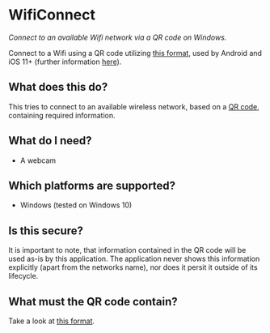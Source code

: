 # WifiConnect

_Connect to an available Wifi network via a QR code on Windows._

Connect to a Wifi using a QR code utilizing [this format](https://en.wikipedia.org/wiki/QR_code#Joining_a_Wi%E2%80%91Fi_network), used by Android and iOS 11+ (further information [here](https://en.wikipedia.org/wiki/QR_code#Joining_a_Wi%E2%80%91Fi_network)).

## What does this do?

This tries to connect to an available wireless network, based on a [QR code](https://en.wikipedia.org/wiki/QR_code), containing required information.

## What do I need?

- A webcam

## Which platforms are supported?

- Windows (tested on Windows 10)

## Is this secure?

It is important to note, that information contained in the QR code will be used as-is by this application. The application never shows this information explicitly (apart from the networks name), nor does it persit it outside of its lifecycle.

## What must the QR code contain?

Take a look at [this format](https://en.wikipedia.org/wiki/QR_code#Joining_a_Wi%E2%80%91Fi_network).
